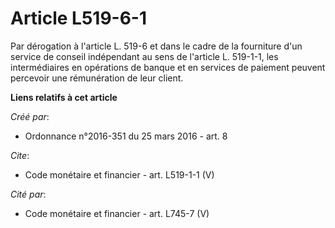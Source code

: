 # Article L519-6-1

Par dérogation à l'article L. 519-6 et dans le cadre de la fourniture d'un service de conseil indépendant au sens de
l'article L. 519-1-1, les intermédiaires en opérations de banque et en services de paiement peuvent percevoir une
rémunération de leur client.

**Liens relatifs à cet article**

_Créé par_:

  - Ordonnance n°2016-351 du 25 mars 2016 - art. 8

_Cite_:

  - Code monétaire et financier - art. L519-1-1 (V)

_Cité par_:

  - Code monétaire et financier - art. L745-7 (V)
